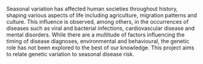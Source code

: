 Seasonal variation has affected human societies throughout history, shaping various aspects of life including agriculture, migration patterns and culture. This influence is observed, among others, in the occurrences of diseases such as viral and bacterial infections, cardiovascular disease and mental disorders. While there are a multitude of factors influencing the timing of disease diagnoses, environmental and behavioural, the genetic role has not been explored to the best of our knowledge. This project aims to relate genetic variation to seasonal disease risk.

